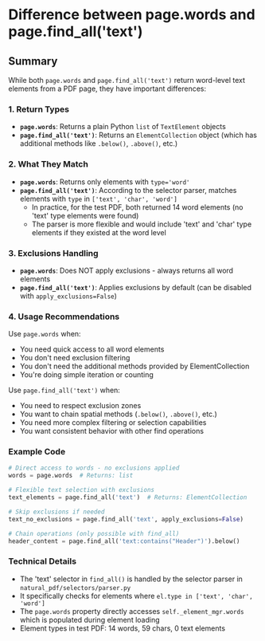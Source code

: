 # Difference between page.words and page.find_all('text')

## Summary

While both `page.words` and `page.find_all('text')` return word-level text elements from a PDF page, they have important differences:

### 1. Return Types
- **`page.words`**: Returns a plain Python `list` of `TextElement` objects
- **`page.find_all('text')`**: Returns an `ElementCollection` object (which has additional methods like `.below()`, `.above()`, etc.)

### 2. What They Match
- **`page.words`**: Returns only elements with `type='word'`
- **`page.find_all('text')`**: According to the selector parser, matches elements with `type` in `['text', 'char', 'word']`
  - In practice, for the test PDF, both returned 14 word elements (no 'text' type elements were found)
  - The parser is more flexible and would include 'text' and 'char' type elements if they existed at the word level

### 3. Exclusions Handling
- **`page.words`**: Does NOT apply exclusions - always returns all word elements
- **`page.find_all('text')`**: Applies exclusions by default (can be disabled with `apply_exclusions=False`)

### 4. Usage Recommendations

Use `page.words` when:
- You need quick access to all word elements
- You don't need exclusion filtering
- You don't need the additional methods provided by ElementCollection
- You're doing simple iteration or counting

Use `page.find_all('text')` when:
- You need to respect exclusion zones
- You want to chain spatial methods (`.below()`, `.above()`, etc.)
- You need more complex filtering or selection capabilities
- You want consistent behavior with other find operations

### Example Code
```python
# Direct access to words - no exclusions applied
words = page.words  # Returns: list

# Flexible text selection with exclusions
text_elements = page.find_all('text')  # Returns: ElementCollection

# Skip exclusions if needed
text_no_exclusions = page.find_all('text', apply_exclusions=False)

# Chain operations (only possible with find_all)
header_content = page.find_all('text:contains("Header")').below()
```

### Technical Details
- The 'text' selector in `find_all()` is handled by the selector parser in `natural_pdf/selectors/parser.py`
- It specifically checks for elements where `el.type in ['text', 'char', 'word']`
- The `page.words` property directly accesses `self._element_mgr.words` which is populated during element loading
- Element types in test PDF: 14 words, 59 chars, 0 text elements
